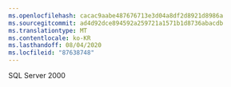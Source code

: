 ```yaml
---
ms.openlocfilehash: cacac9aabe487676713e3d04a8df2d8921d8986a
ms.sourcegitcommit: ad4d92dce894592a259721a1571b1d8736abacdb
ms.translationtype: MT
ms.contentlocale: ko-KR
ms.lasthandoff: 08/04/2020
ms.locfileid: "87638748"
---
```

SQL Server 2000
